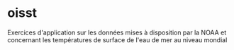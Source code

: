 # oisst
Exercices d'application sur les données mises à disposition par la NOAA et concernant les températures de surface de l'eau de mer au niveau mondial
